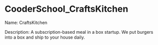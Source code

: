 # CooderSchool_CraftsKitchen

Name: CraftsKitchen

Description: A subscription-based meal in a box startup. We put burgers into a box and ship to your house daily.